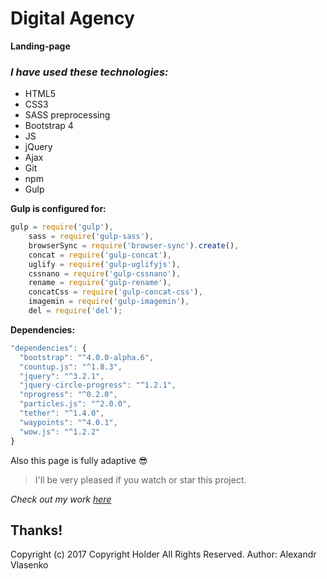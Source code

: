# Digital Agency
**Landing-page**

### _I have used these technologies:_
* HTML5
* CSS3
* SASS preprocessing
* Bootstrap 4
* JS
* jQuery
* Ajax
* Git
* npm
* Gulp

**Gulp is configured for:**
```javascript
gulp = require('gulp'),
    sass = require('gulp-sass'),
    browserSync = require('browser-sync').create(),
    concat = require('gulp-concat'),
    uglify = require('gulp-uglifyjs'),
    cssnano = require('gulp-cssnano'),
    rename = require('gulp-rename'),
    concatCss = require('gulp-concat-css'),
    imagemin = require('gulp-imagemin'),
    del = require('del');
```
**Dependencies:**
```javascript
"dependencies": {
  "bootstrap": "^4.0.0-alpha.6",
  "countup.js": "^1.8.3",
  "jquery": "^3.2.1",
  "jquery-circle-progress": "^1.2.1",
  "nprogress": "^0.2.0",
  "particles.js": "^2.0.0",
  "tether": "^1.4.0",
  "waypoints": "^4.0.1",
  "wow.js": "^1.2.2"
}
```

Also this page is fully adaptive :sunglasses:

> I'll be very pleased if you watch or star this project.

_Check out my work [here](https://oxyyyyy.github.io/digital_agency/)_

## Thanks!
Copyright (c) 2017 Copyright Holder All Rights Reserved.
Author: Alexandr Vlasenko
